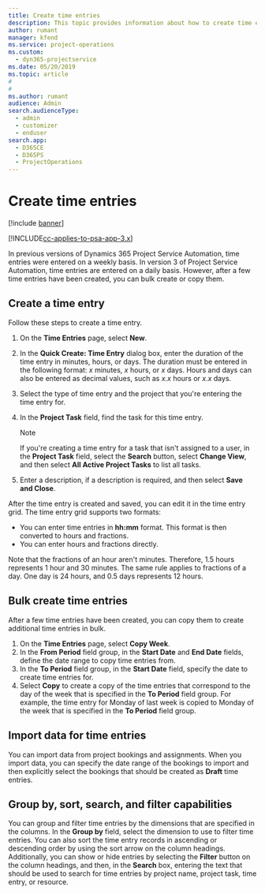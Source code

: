 ```yaml
---
title: Create time entries
description: This topic provides information about how to create time entries.
author: rumant
manager: kfend
ms.service: project-operations
ms.custom: 
  - dyn365-projectservice
ms.date: 05/20/2019
ms.topic: article
#
#
ms.author: rumant
audience: Admin
search.audienceType: 
  - admin
  - customizer
  - enduser
search.app: 
  - D365CE
  - D365PS
  - ProjectOperations
---
```


# Create time entries

[!include [banner](../includes/psa-now-project-operations.md)]

[!INCLUDE[cc-applies-to-psa-app-3.x](../includes/cc-applies-to-psa-app-3x.md)]

In previous versions of Dynamics 365 Project Service Automation, time entries were entered on a weekly basis. In version 3 of Project Service Automation, time entries are entered on a daily basis. However, after a few time entries have been created, you can bulk create or copy them.

## Create a time entry

Follow these steps to create a time entry.

1. On the **Time Entries** page, select **New**.
2. In the **Quick Create: Time Entry** dialog box, enter the duration of the time entry in minutes, hours, or days. The duration must be entered in the following format: *x* minutes, *x* hours, or *x* days. Hours and days can also be entered as decimal values, such as *x.x* hours or *x.x* days.
3. Select the type of time entry and the project that you're entering the time entry for.
4. In the **Project Task** field, find the task for this time entry.

    > [!NOTE]
    > If you're creating a time entry for a task that isn't assigned to a user, in the **Project Task** field, select the **Search** button, select **Change View**, and then select **All Active Project Tasks** to list all tasks.

5. Enter a description, if a description is required, and then select **Save and Close**.

After the time entry is created and saved, you can edit it in the time entry grid. The time entry grid supports two formats:

- You can enter time entries in **hh:mm** format. This format is then converted to hours and fractions.
- You can enter hours and fractions directly.

Note that the fractions of an hour aren't minutes. Therefore, 1.5 hours represents 1 hour and 30 minutes. The same rule applies to fractions of a day. One day is 24 hours, and 0.5 days represents 12 hours.

## Bulk create time entries

After a few time entries have been created, you can copy them to create additional time entries in bulk.

1. On the **Time Entries** page, select **Copy Week**.
2. In the **From Period** field group, in the **Start Date** and **End Date** fields, define the date range to copy time entries from.
3. In the **To Period** field group, in the **Start Date** field, specify the date to create time entries for.
4. Select **Copy** to create a copy of the time entries that correspond to the day of the week that is specified in the **To Period** field group. For example, the time entry for Monday of last week is copied to Monday of the week that is specified in the **To Period** field group.

## Import data for time entries

You can import data from project bookings and assignments. When you import data, you can specify the date range of the bookings to import and then explicitly select the bookings that should be created as **Draft** time entries.

## Group by, sort, search, and filter capabilities

You can group and filter time entries by the dimensions that are specified in the columns. In the **Group by** field, select the dimension to use to filter time entries. You can also sort the time entry records in ascending or descending order by using the sort arrow on the column headings. Additionally, you can show or hide entries by selecting the **Filter** button on the column headings, and then, in the **Search** box, entering the text that should be used to search for time entries by project name, project task, time entry, or resource.

